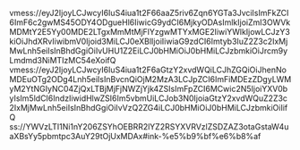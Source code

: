 vmess://eyJ2IjoyLCJwcyI6IuS4iua1t2F66aaZ5riv6Zqn6YGTa3JvciIsImFkZCI6ImF6c2gwMS45ODY4ODgueHl6IiwicG9ydCI6MjkyODAsImlkIjoiZmI3OWVkMDMtY2E5Yy00MDE2LTgxMmMtMjFlYzgwMTYxMGE2IiwiYWlkIjowLCJzY3kiOiJhdXRvIiwibmV0Ijoid3MiLCJ0eXBlIjoiIiwiaG9zdCI6Imtyb3IuZ2Z3c2IxMjMwLnh5eiIsInBhdGgiOiIvUHU1Z2EiLCJ0bHMiOiJ0bHMiLCJzbmkiOiJrcm9yLmdmd3NiMTIzMC54eXoifQ
vmess://eyJ2IjoyLCJwcyI6IuS4iua1t2F6aGtzY2xvdWQiLCJhZGQiOiJhenNoMDEuOTg2ODg4Lnh5eiIsInBvcnQiOjM2MzA3LCJpZCI6ImFiMDEzZDgyLWMyM2YtNGIyNC04ZjQxLTBjMjFjNWZjYjk4ZSIsImFpZCI6MCwic2N5IjoiYXV0byIsIm5ldCI6IndzIiwidHlwZSI6Im5vbmUiLCJob3N0IjoiaGtzY2xvdWQuZ2Z3c2IxMjMwLnh5eiIsInBhdGgiOiIvVzQ2ZG4iLCJ0bHMiOiJ0bHMiLCJzbmkiOiIifQ
ss://YWVzLTI1Ni1nY206ZSYhOEBRR2lYZ2RSYXVRVzlZSDZAZ3otaGstaW4uaXBsYy5pbmtpc3AuY29tOjUxMDAx#ink-%e5%b9%bf%e6%b8%af
